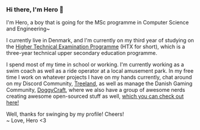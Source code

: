 ### Hi there, I'm Hero 👋

I'm Hero, a boy that is going for the MSc programme in Computer Science and Engineering~

I currently live in Denmark, and I'm currently on my third year of studying on the [Higher Technical Examination Programme](https://eng.uvm.dk/upper-secondary-education/national-upper-secondary-education-programmes/the-higher-technical-examination-programme--htx-) (HTX for short), which is a three-year technical upper secondary education programme.

I spend most of my time in school or working. I'm currently working as a swim coach as well as a ride operator at a local amusement park. In my free time I work on whatever projects I have on my hands currently, chat around on my Discord Community, [Treeland](https://treeland.herogamers.xyz), as well as manage the Danish Gaming Community, [DoggyCraft](https://www.facebook.com/DoggyCraftDK/), where we also have a group of awesome nerds creating awesome open-sourced stuff as well, [which you can check out here!](https://github.com/DoggyCraftDK)

Well, thanks for swinging by my profile! Cheers!  
~ Love, Hero <3
